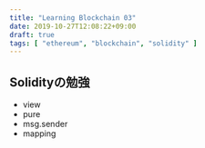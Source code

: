 ```yaml
---
title: "Learning Blockchain 03"
date: 2019-10-27T12:08:22+09:00
draft: true
tags: [ "ethereum", "blockchain", "solidity" ]
---
```


## Solidityの勉強
- view
- pure
- msg.sender
- mapping